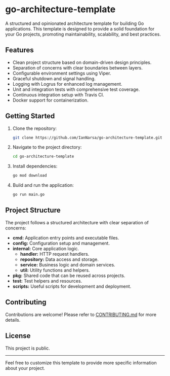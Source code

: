 # go-architecture-template

A structured and opinionated architecture template for building Go applications. This template is designed to provide a solid foundation for your Go projects, promoting maintainability, scalability, and best practices.

## Features

- Clean project structure based on domain-driven design principles.
- Separation of concerns with clear boundaries between layers.
- Configurable environment settings using Viper.
- Graceful shutdown and signal handling.
- Logging with Logrus for enhanced log management.
- Unit and integration tests with comprehensive test coverage.
- Continuous integration setup with Travis CI.
- Docker support for containerization.

## Getting Started

1. Clone the repository:

   ```bash
   git clone https://github.com/IanNarsa/go-architecture-template.git
   ```

2. Navigate to the project directory:

   ```bash
   cd go-architecture-template
   ```

3. Install dependencies:

   ```bash
   go mod download
   ```

4. Build and run the application:

   ```bash
   go run main.go
   ```

## Project Structure

The project follows a structured architecture with clear separation of concerns:

- **cmd:** Application entry points and executable files.
- **config:** Configuration setup and management.
- **internal:** Core application logic.
  - **handler:** HTTP request handlers.
  - **repository:** Data access and storage.
  - **service:** Business logic and domain services.
  - **util:** Utility functions and helpers.
- **pkg:** Shared code that can be reused across projects.
- **test:** Test helpers and resources.
- **scripts:** Useful scripts for development and deployment.

## Contributing

Contributions are welcome! Please refer to [CONTRIBUTING.md](CONTRIBUTING.md) for more details.

## License

This project is public.

---

Feel free to customize this template to provide more specific information about your project.